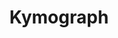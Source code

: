 ---
word: "true"

types: "word"

title: "Kymograph"

categories: ['']

tags: ['Kymograph']

arabic: 'الكيموجراف'

arexps: []

enwords: ['Kymograph']

enexps: []

arlexicons: 'ك'

enlexicons: 'K'

authors: ['Ruqayya Roshdy']

translators: ['']

citations: 'مقدمة في حوسبة اللغة العربية'

sources: 'مركز الملك عبدالله بن عبدالعزيز الدولي لخدمة اللغة العربية'

slug: ""
---